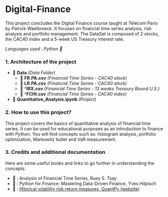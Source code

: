 # Digital-Finance 
This project concludes the Digital Finance course taught at Télécom Paris by Patrick Waelbroeck. It focuses on financial time series analysis, risk analysis and portfolio management. The DataSet is composed of 2 stocks, the CAC40 index and a 5-week US Treasury interest rate.

<i>Languages used : Python 🐍</i>

### 1. Architecture of the project 
- :file_folder: <b>Data</b> <i>(Data Folder)</i> 
  - :floppy_disk: <b>FR.PA.csv</b> <i>(Financial Time Series - CAC40 stock)</i>
  - :floppy_disk: <b>LR.PA.csv</b> <i>(Financial Time Series - CAC40 stock)</i>
  - :floppy_disk: <b>^IRX.csv</b> <i>(Financial Time Series - 13 weaks Treasury Bound U.S.)</i>
  - :floppy_disk: <b>^FCHI.csv</b> <i>(Financial Time Series - CAC40 index)</i>
- :ledger: <b>Quantitative_Analysis.ipynb</b> <i>(Project)</i>

### 2. How to use this project? 
This project covers the basics of quantitative analysis of financial time series. It can be used for educational purposes as an introduction to finance with Python. You will find concepts such as: histogram analysis, portfolio optimization, Markowitz bullet and VaR measurement.

### 3. Credits and additional documentation 
Here are some useful books and links to go further in understanding the concepts.
- 📖 : Analysis of Financial Time Series, Ruey S. Tsay
- 📖 : Python for Finance: Mastering Data-Driven Finance, Yves Hilpisch
- 🔗 : [Hitorical volatility risk return measures, QuantPy (website)](https://quantpy.com.au/python-for-finance/historical-volatility-risk-return-measures/)
